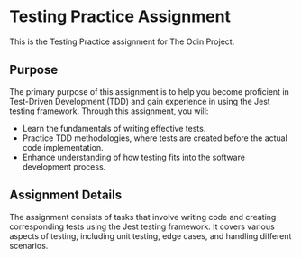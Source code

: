 # Testing Practice Assignment

This is the Testing Practice assignment for The Odin Project.

## Purpose

The primary purpose of this assignment is to help you become proficient in Test-Driven Development (TDD) and gain experience in using the Jest testing framework. Through this assignment, you will:

- Learn the fundamentals of writing effective tests.
- Practice TDD methodologies, where tests are created before the actual code implementation.
- Enhance understanding of how testing fits into the software development process.

## Assignment Details

The assignment consists of tasks that involve writing code and creating corresponding tests using the Jest testing framework. It covers various aspects of testing, including unit testing, edge cases, and handling different scenarios.
